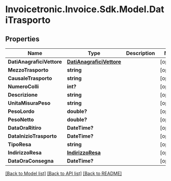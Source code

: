 # Invoicetronic.Invoice.Sdk.Model.DatiTrasporto

## Properties

Name | Type | Description | Notes
------------ | ------------- | ------------- | -------------
**DatiAnagraficiVettore** | [**DatiAnagraficiVettore**](DatiAnagraficiVettore.md) |  | [optional] 
**MezzoTrasporto** | **string** |  | [optional] 
**CausaleTrasporto** | **string** |  | [optional] 
**NumeroColli** | **int?** |  | [optional] 
**Descrizione** | **string** |  | [optional] 
**UnitaMisuraPeso** | **string** |  | [optional] 
**PesoLordo** | **double?** |  | [optional] 
**PesoNetto** | **double?** |  | [optional] 
**DataOraRitiro** | **DateTime?** |  | [optional] 
**DataInizioTrasporto** | **DateTime?** |  | [optional] 
**TipoResa** | **string** |  | [optional] 
**IndirizzoResa** | [**IndirizzoResa**](IndirizzoResa.md) |  | [optional] 
**DataOraConsegna** | **DateTime?** |  | [optional] 

[[Back to Model list]](../README.md#documentation-for-models) [[Back to API list]](../README.md#documentation-for-api-endpoints) [[Back to README]](../README.md)

